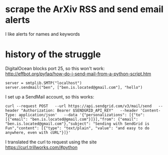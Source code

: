 # scrape the ArXiv RSS and send email alerts

I like alerts for names and keywords


# history of the struggle

DigitalOcean blocks port 25, so this won't work: http://effbot.org/pyfaq/how-do-i-send-mail-from-a-python-script.htm

    server = smtplib.SMTP("localhost")
    server.sendmail("ben", ["ben.is.located@gmail.com"], "hello")

I set up a SendMail account, so this works:

    curl --request POST   --url https://api.sendgrid.com/v3/mail/send   --header "Authorization: Bearer $SENDGRID_API_KEY"   --header 'Content-Type: application/json'   --data '{"personalizations": [{"to": [{"email": "ben.is.located@gmail.com"}]}],"from": {"email": "ben.is.located@gmail.com"},"subject": "Sending with SendGrid is Fun","content": [{"type": "text/plain", "value": "and easy to do anywhere, even with cURL"}]}'

I translated the curl to request using the site https://curl.trillworks.com/#python
